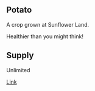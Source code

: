 ## Potato

A crop grown at Sunflower Land.

Healthier than you might think!

## Supply

Unlimited

[Link](https://docs.sunflower-land.com/player-guides/crop-farming)

